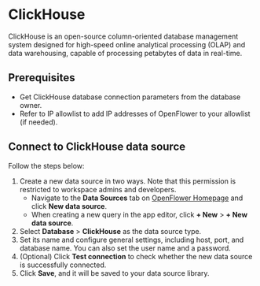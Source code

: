 # ClickHouse

ClickHouse is an open-source column-oriented database management system designed for high-speed online analytical processing (OLAP) and data warehousing, capable of processing petabytes of data in real-time.

## Prerequisites

* Get ClickHouse database connection parameters from the database owner.
* Refer to IP allowlist to add IP addresses of OpenFlower to your allowlist (if needed).

## Connect to ClickHouse data source

Follow the steps below:

1. Create a new data source in two ways. Note that this permission is restricted to workspace admins and developers.
   * Navigate to the **Data Sources** tab on [OpenFlower Homepage](https://prod-us1.openflower.org) and click **New data source**.
   * When creating a new query in the app editor, click **+ New** > **+ New data source**.
2. Select **Database** > **ClickHouse** as the data source type.
3. Set its name and configure general settings, including host, port, and database name. You can also set the user name and a password.
4. (Optional) Click **Test connection** to check whether the new data source is successfully connected.
5. Click **Save**, and it will be saved to your data source library.
